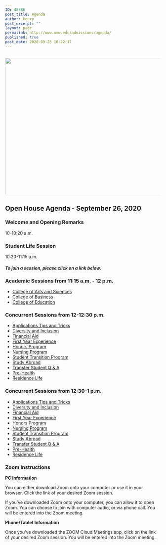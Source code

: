 ```yaml
---
ID: 48886
post_title: Agenda
author: keury
post_excerpt: ""
layout: page
permalink: http://www.umw.edu/admissions/agenda/
published: true
post_date: 2020-09-23 16:22:17
---
```

<h2><img class="aligncenter size-page-feature wp-image-48887" src="http://www.umw.edu/admissions/wp-content/uploads/sites/6/2020/09/Lee-Hall-Sept-2020-1140x460.jpg" alt="" width="1100" height="444" /></h2>
<h2>Open House Agenda - September 26, 2020</h2>
<h3><strong>Welcome and Opening Remarks
</strong></h3>
10-10:20 a.m.
<h3><strong>Student Life Session
</strong></h3>
10:20-11:15 a.m.
<h4><em>To join a session, please click on a link below. </em></h4>
<h3><strong>Academic Sessions from 11:15 a.m. - 12 p.m.</strong></h3>
<ul>
 	<li><a href="https://umw-sso.zoom.us/j/94796540955?pwd=U1VUblMwVHBLL25lR014UDhya0pEdz09">College of Arts and Sciences</a></li>
 	<li><a href="https://umw-sso.zoom.us/j/95166007927">College of Business</a></li>
 	<li><a href="https://umw-sso.zoom.us/j/95983025900?pwd=QkpKTE9vaXZGa0FpVVdGTVdiM2RiUT09">College of Education</a></li>
</ul>
<h3><strong>Concurrent Sessions from 12-12:30 p.m.</strong></h3>
<ul>
 	<li><a href="https://umw-sso.zoom.us/j/94481812744?pwd=emIrbmJSVUJRYzd6K3NIdHJFblI5QT09">Applications Tips and Tricks</a></li>
 	<li><a href="https://umw-sso.zoom.us/j/93672647403?pwd=dDFxRFNCUFFmdDJDQm81emZjWTZLZz09">Diversity and Inclusion</a></li>
 	<li><a href="https://umw-sso.zoom.us/j/91452014226?pwd=bmdIY2FFeXA5Z094UndVVzdpOVo4QT09">Financial Aid</a></li>
 	<li><a href="https://umw-sso.zoom.us/j/93621681581?pwd=TFZVQ1ZwTkdUSVFBZzJsbndHZUI2dz09">First Year Experience</a></li>
 	<li><a href="https://umw-sso.zoom.us/j/96504258657?pwd=OTFsYjBjOEtPalBlREU1aUc0cm90QT09">Honors Program</a></li>
 	<li><a href="https://umw-sso.zoom.us/j/96176247390">Nursing Program</a></li>
 	<li><a href="https://umw-sso.zoom.us/j/98647578526?pwd=Qm9KTFN3TEVzcWJkajQ5SmovNFZmdz09">Student Transition Program</a></li>
 	<li><a href="https://umw-sso.zoom.us/j/96545747196">Study Abroad</a></li>
 	<li><a href="https://umw-sso.zoom.us/j/93863711522?pwd=MXV1UXh6Z1RMSW5nUmczeTlianpRQT09">Transfer Student Q &amp; A</a></li>
 	<li><a href="https://umw-sso.zoom.us/j/94769635445">Pre-Health</a></li>
 	<li><a href="https://umw-sso.zoom.us/j/96847771800?pwd=U2NvclJ0bmhjTWIreVZtLzlNSnhEdz09">Residence Life</a></li>
</ul>
<h3><strong>Concurrent Sessions from 12:30-1 p.m.</strong></h3>
<ul>
 	<li><a href="https://umw-sso.zoom.us/j/91708959864?pwd=NXJVdWhjb0tsLzFBdDhDeFErWlpNdz09">Applications Tips and Tricks</a></li>
 	<li><a href="https://umw-sso.zoom.us/j/93370681243?pwd=RjZuYk5BcHhicFI0akhHQzNyRjZpUT09">Diversity and Inclusion</a></li>
 	<li><a href="https://umw-sso.zoom.us/j/99256598688?pwd=VkVHTURQVkhIZndkT2krSDFnR0Jidz09">Financial Aid</a></li>
 	<li><a href="https://umw-sso.zoom.us/j/93070956557?pwd=T0ZJd2dxZUl3amVmdE9UWUFZUWtEUT09">First Year Experience</a></li>
 	<li><a href="https://umw-sso.zoom.us/j/96221220310?pwd=LzlOOWIrdFdZSURrSkdjRHRNaWJ1Zz09">Honors Program</a></li>
 	<li><a href="https://umw-sso.zoom.us/j/99150642590">Nursing Program</a></li>
 	<li><a href="https://umw-sso.zoom.us/j/99301143762?pwd=OEVyN015TWMvTjhyU2M5dVdmZTdsZz09">Student Transition Program</a></li>
 	<li><a href="https://umw-sso.zoom.us/j/98297201553">Study Abroad</a></li>
 	<li><a href="https://umw-sso.zoom.us/j/92276229522?pwd=emJySVZ5QmM0UEtLcjZVTmN5ZXFhZz09">Transfer Student Q &amp; A</a></li>
 	<li><a href="https://umw-sso.zoom.us/j/93318005811">Pre-Health</a></li>
 	<li><a href="https://umw-sso.zoom.us/j/98562165733?pwd=OEYzRVc2UlE4SllpYlY2SE1tL2FNZz09">Residence Life</a></li>
</ul>
<h3>Zoom Instructions</h3>
<strong>PC Information</strong>

You can either download Zoom onto your computer or use it in your browser. Click the link of your desired Zoom session.

If you’ve downloaded Zoom onto your computer, you can allow it to open Zoom. You can choose to join with computer audio, or via phone call. You will be entered into the Zoom meeting.

<strong>Phone/Tablet Information</strong>

Once you’ve downloaded the ZOOM Cloud Meetings app, click on the link of your desired Zoom session. You will be entered into the Zoom meeting.